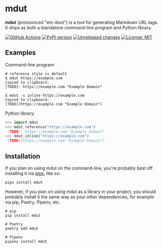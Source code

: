 # mdut

**mdut** (pronounced "em-doot") is a tool for generating Markdown URL tags.
It ships as both a standalone command-line program and Python library.

[![GitHub Actions](https://github.com/nkantar/mdut/actions/workflows/automated_checks.yml/badge.svg?branch=main)](https://github.com/nkantar/mdut/actions/workflows/code-quality-checks.yml)
[![PyPI version](https://badge.fury.io/py/mdut.svg)](https://badge.fury.io/py/mdut)
[![Unreleased changes](https://img.shields.io/github/commits-since/nkantar/mdut/2022.2.0)](https://github.com/nkantar/mdut/blob/main/CHANGELOG.md#unreleased)
[![License: MIT](https://img.shields.io/github/license/nkantar/mdut)](https://github.com/nkantar/mdut/blob/main/LICENSE)


## Examples

Command-line program:

```
# reference style is default
$ mdut https://example.com
Copied to clipboard:
[TODO]: https://example.com "Example Domain"

$ mdut -s inline https://example.com
Copied to clipboard:
[TODO](https://example.com "Example Domain")
```

Python library:

```python
>>> import mdut
>>> mdut.reference("https://example.com")
'[TODO]: https://example.com "Example Domain"'
>>> mdut.inline("https://example.com")
'[TODO](https://example.com "Example Domain")'
```


## Installation

If you plan on using mdut on the command-line, you're probably best off installing it via [pipx], like so:

```
pipx install mdut
```

However, if you plan on using mdut as a library in your project, you should probably install it the same way as your other dependencies, for example via pip, Poetry, Pipenv, etc.

```
# pip
pip install mdut

# Poetry
poetry add mdut

# Pipenv
pipenv install mdut
```


[pipx]: https://pypa.github.io/pipx/ "pipx"
